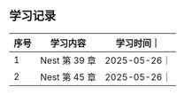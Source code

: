 ## 学习记录

| 序号 | 学习内容      | 学习时间｜   |
| ---- | ------------- | ------------ |
| 1    | Nest 第 39 章 | 2025-05-26｜ |
| 2    | Nest 第 45 章 | 2025-05-26｜ |
